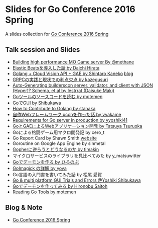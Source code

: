 # Slides for Go Conference 2016 Spring
A slides collection for [Go Conference 2016 Spring](http://gocon.connpass.com/event/27521/)

## Talk session and Slides

- [Building high performance MO Game server By @methane](https://docs.google.com/presentation/d/1pSywpKera0huKCHDVGPVA2jQMvy-Pk8IR9s7AAVojDM/edit#slide=id.p)
- [Elastic Beatsを導入した話 by Daichi Hirata](https://speakerdeck.com/daic_h/go-conference-2016-spring)
- [Golang + Cloud Vision API + GAE by Shintaro Kaneko](https://speakerdeck.com/kaneshin/golang-plus-cloud-vision-api-plus-gae-gocon-spring) [blog](http://kaneshin.github.io/2016/02/21/go-cloud-vision-api/)
- [GRPCの実践と現状での利点欠点 by kazegusuri](https://speakerdeck.com/kazegusuri/go-conference-2016-spring)
- [Auto-Generating builderscon server, validator, and client with JSON (Hyper)? Schema, et al by lestrrat (Daisuke Maki)](https://docs.google.com/presentation/d/1D56wtLyoZGZddkoKlmJQ1SXgmqJFNXRHmFOPZ7vuy8Q/pub?start=false&loop=false&delayms=3000&slide=id.p4)
- [Goツールのソースコードを読む by motemen](https://speakerdeck.com/motemen/reading-go-tools-gocon-2016-spring)
- [GoでGUI by Shibukawa](https://www.slideshare.net/shibukawa/go-multi-platform-gui-trials-and-errors)
- [How to Contribute to Golang by stanaka](https://speakerdeck.com/stanaka/how-to-contribute-go)
- [自作Webフレームワーク uconを作った話 by vvakame](http://www.slideshare.net/vvakame/gocon2016-spring-web-ucon)
- [Requirements for Go server in production by yyoshiki41](http://go-talks.appspot.com/github.com/yyoshiki41/go-sever-requirements/main.slide#1)
- [GoとGAEによるWebアプリケーション開発 by Tatsuya Tsuruoka](https://speakerdeck.com/ttsuruoka/gotogaeniyoruwebapurikesiyonkai-fa-go-con-2016-spring)
- Goによる格闘ゲーム用マクロ開発記 by cero_t
- Go Report Card by  Shawn Smith [website](https://goreportcard.com/)
- Goroutine on Google App Engine by sinmetal
- [Gopherに逆らうとどうなるのか by timakin](https://speakerdeck.com/timakin/gohpernini-rautodounarufalseka)
- マイクロサービスのライブラリを見比べてみた by y_matsuwitter
- [Goでデーモンを作る by ひろのぶ](https://speakerdeck.com/hironobu/godedemonwozuo-tutemiru)
- [GoImagick の詳解 by yoya](https://speakerdeck.com/yoya/goimagicksyokai)
- Go言語の入門書を書いてみた話 by 松尾 愛賀
- [Go & multi platform GUI Trials and Errors @Yoshiki Shibukawa](http://www.slideshare.net/shibukawa/go-multi-platform-gui-trials-and-errors)
- [Goでデーモンを作ってみる by Hironobu Saitoh](https://speakerdeck.com/hironobu/godedemonwozuo-tutemiru)
- [Reading Go Tools  by motemen](https://speakerdeck.com/motemen/reading-go-tools-gocon-2016-spring)

## Blog & Note

- [Go Conference 2016 Spring](http://qiita.com/t-sato/items/d71d1cfe10f57ba717ba)

